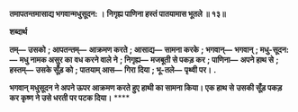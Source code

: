 **तमापतन्तमासाद्य भगवान्मधुसूदन: ।** **निगृह्य पाणिना हस्तं पातयामास भूतले ॥ १३॥** 

**शब्दार्थ** 

**तम्—** **उसको** **; आपतन्तम्—** **आक्रमण करते** **; आसाद्य—** **सामना करके** **; भगवान्—** **भगवान्** **; मधु-सूदन:—** **मधु नामक असुर का** **वध करने वाले ने** **; निगृह्य—** **मजबूती से पकड़ कर** **; पाणिना—** **अपने हाथ से** **; हस्तम्—** **उसके सूँड़ को** **; पातयाम् आस—** **गिरा** **दिया** **; भू-तले—** **पृथ्वी पर।** **.** 

**भगवान् मधुसूदन ने अपने ऊपर आक्रमण करते हुए हाथी का सामना किया। एक हाथ से** **उसकी सूँड़ पकड़ कर कृष्ण ने उसे धरती पर पटक दिया।** **** 